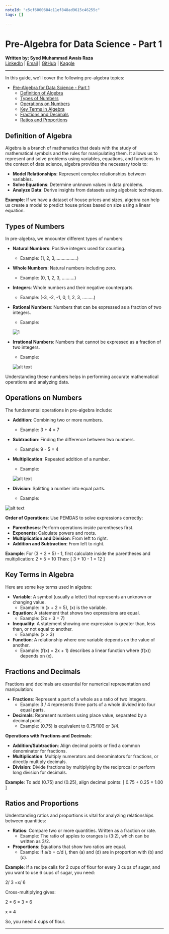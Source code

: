 ```yaml
---
noteId: "c5cf6000684c11ef848ad9615c46255c"
tags: []

---
```




# Pre-Algebra for Data Science - Part 1 


**Written by: Syed Muhammad Awais Raza**  
[LinkedIn](https://www.linkedin.com/in/syed-muhammad-awais-raza-905317278/) | [Email](mailto:awaisraza5424@gmail.com) | [GitHub](https://github.com/awai1s) | [Kaggle](https://www.kaggle.com/awais5424) 

---

In this guide, we'll cover the following pre-algebra topics:

- [Pre-Algebra for Data Science - Part 1](#pre-algebra-for-data-science---part-1)
  - [Definition of Algebra](#definition-of-algebra)
  - [Types of Numbers](#types-of-numbers)
  - [Operations on Numbers](#operations-on-numbers)
  - [Key Terms in Algebra](#key-terms-in-algebra)
  - [Fractions and Decimals](#fractions-and-decimals)
  - [Ratios and Proportions](#ratios-and-proportions)

## Definition of Algebra

Algebra is a branch of mathematics that deals with the study of mathematical symbols and the rules for manipulating them. It allows us to represent and solve problems using variables, equations, and functions. In the context of data science, algebra provides the necessary tools to:

- **Model Relationships**: Represent complex relationships between variables.
- **Solve Equations**: Determine unknown values in data problems.
- **Analyze Data**: Derive insights from datasets using algebraic techniques.

**Example**: If we have a dataset of house prices and sizes, algebra can help us create a model to predict house prices based on size using a linear equation.

## Types of Numbers

In pre-algebra, we encounter different types of numbers:

- **Natural Numbers**: Positive integers used for counting. 
  - Example: \(1, 2, 3,.................)
- **Whole Numbers**: Natural numbers including zero.
  - Example: \(0, 1, 2, 3, ..........)
- **Integers**: Whole numbers and their negative counterparts.
  - Example: \(-3, -2, -1, 0, 1, 2, 3, .........)
- **Rational Numbers**: Numbers that can be expressed as a fraction of two integers.
  - Example:

  ![1](1.jpg)
- **Irrational Numbers**: Numbers that cannot be expressed as a fraction of two integers.
  - Example: 
  
  ![alt text](2.jpg)

Understanding these numbers helps in performing accurate mathematical operations and analyzing data.

## Operations on Numbers

The fundamental operations in pre-algebra include:

- **Addition**: Combining two or more numbers.
  - Example: 3 + 4 = 7 
- **Subtraction**: Finding the difference between two numbers.
  - Example: 9 - 5 = 4
- **Multiplication**: Repeated addition of a number.
  - Example: 

  ![alt text](3.jpg)
- **Division**: Splitting a number into equal parts.
  - Example:
   
 ![alt text](4.jpg)

**Order of Operations**: Use PEMDAS to solve expressions correctly:
- **Parentheses**: Perform operations inside parentheses first.
- **Exponents**: Calculate powers and roots.
- **Multiplication and Division**: From left to right.
- **Addition and Subtraction**: From left to right.

**Example**: For \(3 + 2 * 5) - 1\, first calculate inside the parentheses and multiplication:
2 * 5 = 10 
Then:
\[ 3 + 10 - 1 = 12 \]

## Key Terms in Algebra

Here are some key terms used in algebra:

- **Variable**: A symbol (usually a letter) that represents an unknown or changing value.
  - Example: In \(x + 2 = 5\), \(x\) is the variable.
- **Equation**: A statement that shows two expressions are equal.
  - Example: \(2x + 3 = 7\)
- **Inequality**: A statement showing one expression is greater than, less than, or not equal to another.
  - Example: \(x > 3\)
- **Function**: A relationship where one variable depends on the value of another.
  - Example: \(f(x) = 2x + 1\) describes a linear function where \(f(x)\) depends on \(x\).

## Fractions and Decimals

Fractions and decimals are essential for numerical representation and manipulation:

- **Fractions**: Represent a part of a whole as a ratio of two integers.
  - Example: 3 / 4 represents three parts of a whole divided into four equal parts.
- **Decimals**: Represent numbers using place value, separated by a decimal point.
  - Example: \(0.75\) is equivalent to 0.75/100 or 3/4.

**Operations with Fractions and Decimals**:
- **Addition/Subtraction**: Align decimal points or find a common denominator for fractions.
- **Multiplication**: Multiply numerators and denominators for fractions, or directly multiply decimals.
- **Division**: Divide fractions by multiplying by the reciprocal or perform long division for decimals.

**Example**: To add \(0.75\) and \(0.25\), align decimal points:
\[ 0.75 + 0.25 = 1.00 \]

## Ratios and Proportions

Understanding ratios and proportions is vital for analyzing relationships between quantities:

- **Ratios**: Compare two or more quantities. Written as a fraction or rate.
  - Example: The ratio of apples to oranges is \(3:2\), which can be written as 3/2.
- **Proportions**: Equations that show two ratios are equal.
  - Example: If a/b = c/d \), then \(a\) and \(d\) are in proportion with \(b\) and \(c\).

**Example**: If a recipe calls for 2 cups of flour for every 3 cups of sugar, and you want to use 6 cups of sugar, you need:

2/ 3 =x/ 6 

Cross-multiplying gives:

2 * 6  = 3 * 6

x = 4

So, you need 4 cups of flour.

---
